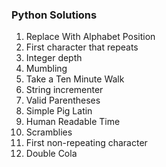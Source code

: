 ### Python Solutions
1. Replace With Alphabet Position
2. First character that repeats
3. Integer depth
4. Mumbling
5. Take a Ten Minute Walk
6. String incrementer
7. Valid Parentheses
8. Simple Pig Latin
9. Human Readable Time
10. Scramblies
11. First non-repeating character
12. Double Cola

